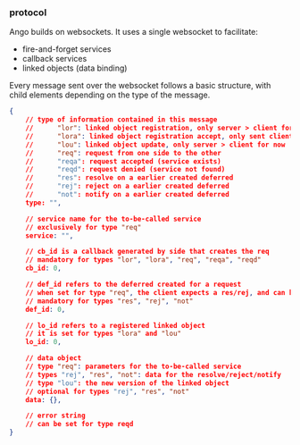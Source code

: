 ### protocol

Ango builds on websockets. It uses a single websocket to facilitate:
 - fire-and-forget services
 - callback services
 - linked objects (data binding)

Every message sent over the websocket follows a basic structure, with child elements depending on the type of the message.

```json
{
	// type of information contained in this message
	//		"lor": linked object registration, only server > client for now
	//		"lora": linked object registration accept, only sent client > server for now
	//		"lou": linked object update, only server > client for now
	//		"req": request from one side to the other
	//		"reqa": request accepted (service exists)
	//		"reqd": request denied (service not found)
	//		"res": resolve on a earlier created deferred
	//		"rej": reject on a earlier created deferred
	//		"not": notify on a earlier created deferred
	type: "",

	// service name for the to-be-called service
	// exclusively for type "req"
	service: "",

	// cb_id is a callback generated by side that creates the req
	// mandatory for types "lor", "lora", "req", "reqa", "reqd"
	cb_id: 0,

	// def_id refers to the deferred created for a request
	// when set for type "req", the client expects a res/rej, and can handle not.
	// mandatory for types "res", "rej", "not"
	def_id: 0,

	// lo_id refers to a registered linked object
	// it is set for types "lora" and "lou"
	lo_id: 0,

	// data object
	// type "req": parameters for the to-be-called service
	// types "rej", "res", "not": data for the resolve/reject/notify
	// type "lou": the new version of the linked object
	// optional for types "rej", "res", "not"
	data: {},

	// error string
	// can be set for type reqd
}
```